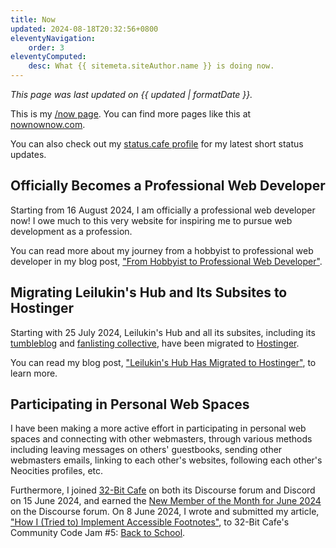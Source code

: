 ```yaml
---
title: Now
updated: 2024-08-18T20:32:56+0800
eleventyNavigation:
    order: 3
eleventyComputed:
    desc: What {{ sitemeta.siteAuthor.name }} is doing now.
---
```


*This page was last updated on <time datetime="{{ updated }}">{{ updated | formatDate }}</time>.*

This is my [/now page](https://nownownow.com/about). You can find more pages like this at [nownownow.com](https://nownownow.com/).

You can also check out my [status.cafe profile](https://status.cafe/users/leilukin) for my latest short status updates.

## Officially Becomes a Professional Web Developer

Starting from 16 August 2024, I am officially a professional web developer now! I owe much to this very website for inspiring me to pursue web development as a profession.

You can read more about my journey from a hobbyist to professional web developer in my blog post, ["From Hobbyist to Professional Web Developer"](/blog/posts/2024-08-18-from-hobbyist-to-professional-web-developer).

## Migrating Leilukin's Hub and Its Subsites to Hostinger

Starting with 25 July 2024, Leilukin's Hub and all its subsites, including its [tumbleblog](https://tumbleblog.leilukin.com/) and [fanlisting collective](https://fan.leilukin.com/), have been migrated to [Hostinger](https://www.hostinger.my/).

You can read my blog post, ["Leilukin's Hub Has Migrated to Hostinger"](/blog/posts/2024-07-27-hostinger-migration-leilukins-hub), to learn more.

## Participating in Personal Web Spaces

I have been making a more active effort in participating in personal web spaces and connecting with other webmasters, through various methods including leaving messages on others' guestbooks, sending other webmasters emails, linking to each other's websites, following each other's Neocities profiles, etc.

Furthermore, I joined [32-Bit Cafe](https://32bit.cafe/) on both its Discourse forum and Discord on 15 June 2024, and earned the [New Member of the Month for June 2024](https://tumbleblog.leilukin.com/2024/07/02/earned-32-bit-cafe-new-member-of-the-month-award-for-june-2024/) on the Discourse forum. On 8 June 2024, I wrote and submitted my article, ["How I (Tried to) Implement Accessible Footnotes"](/articles/accessible-footnotes), to 32-Bit Cafe's Community Code Jam #5: [Back to School](https://32bit.cafe/~xandra/events/codejam5/).